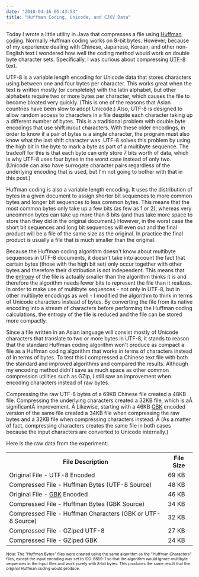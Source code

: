 ```yaml
---
date: "2010-04-16 05:43:53"
title: "Huffman Coding, Unicode, and CJKV Data"
---
```

Today I wrote a little utility in Java that compresses a file using <a href="http://en.wikipedia.org/wiki/Huffman_coding">Huffman coding</a>.  Normally Huffman coding works on 8-bit bytes.  However, because of my experience dealing with Chinese, Japanese, Korean, and other non-English text I wondered how well the coding method would work on double byte character sets.  Specifically, I was curious about compressing <a href="http://en.wikipedia.org/wiki/UTF-8">UTF-8</a> text.
<!--more-->
UTF-8 is a variable length encoding for Unicode data that stores characters using between one and four bytes per character.  This works great when the text is written mostly (or completely) with the latin alphabet, but other alphabets require two or more bytes per character, which causes the file to become bloated very quickly.  (This is one of the reasons that Asian countries have been slow to adopt Unicode.)  Also, UTF-8 is designed to allow random access to characters in a file despite each character taking up a different number of bytes.  This is a traditional problem with double byte encodings that use shift in/out characters.  With these older encodings, in order to know if a pair of bytes is a single character, the program must also know what the last shift character was.  UTF-8 solves this problem by using the high bit in the byte to mark a byte as part of a multibyte sequence.  The tradeoff for this is that each byte can only store 7 bits worth of data, which is why UTF-8 uses four bytes in the worst case instead of only two.  (Unicode can also have surrogate character pairs regardless of the underlying encoding that is used, but I'm not going to bother with that in this post.)

Huffman coding is also a variable length encoding.  It uses the distribution of bytes in a given document to assign shorter bit sequences to more common bytes and longer bit sequences to less common bytes.  This means that the most common bytes only take up a few bits (as few as 1 or 2), whereas very uncommon bytes can take up more than 8 bits (and thus take more space to store than they did in the original document.)  However, in the worst case the short bit sequences and long bit sequences will even out and the final product will be a file of the same size as the original.  In practice the final product is usually a file that is much smaller than the original.

Because the Huffman coding algorithm doesn't know about multibyte sequences in UTF-8 documents, it doesn't take into account the fact that certain bytes (those with the high bit set) only occur together with other bytes and therefore their distribution is not independent.  This means that the <a href="http://en.wikipedia.org/wiki/Entropy_(information_theory)">entropy</a> of the file is actually smaller than the algorithm thinks it is and therefore the algorithm needs fewer bits to represent the file than it realizes.  In order to make use of multibyte sequences - not only in UTF-8, but in other multibyte encodings as well - I modified the algorithm to think in terms of Unicode characters instead of bytes.  By converting the file from its native encoding into a stream of characters before performing the Huffman coding calculations, the entropy of the file is reduced and the file can be stored more compactly.

Since a file written in an Asian language will consist mostly of Unicode characters that translate to two or more bytes in UTF-8, it stands to reason that the standard Huffman coding algorithm won't produce as compact a file as a Huffman coding algorithm that works in terms of characters instead of in terms of bytes.  To test this I compressed a Chinese text file with both the standard and improved algorithms and compared the results.  Although my encoding method didn't save as much space as other common compression utilities such as GZip, I still saw an improvement when encoding characters instead of raw bytes.

Compressing the raw UTF-8 bytes of a 69KB Chinese file created a 48KB file.  Compressing the underlying characters created a 32KB file, which is aÂ significantÂ improvement. Â Likewise, starting with a 46KB <a href="http://en.wikipedia.org/wiki/GBK">GBK</a> encoded version of the same file created a 34KB file when compressing the raw bytes and a 32KB file when compressing characters instead. Â (As a matter of fact, compressing characters creates the same file in both cases because the input characters are converted to Unicode internally.)

Here is the raw data from the experiment:
<table>
<tbody>
<tr>
<th>File Description</th>
<th>File Size</th>
</tr>
<tr>
<td>Original File - UTF-8 Encoded</td>
<td>69 KB</td>
</tr>
<tr>
<td>Compressed File - Huffman Bytes (UTF-8 Source)</td>
<td>48 KB</td>
</tr>
<tr>
<td>Original File - <a href="http://en.wikipedia.org/wiki/GBK#Encoding">GBK</a> Encoded</td>
<td>46 KB</td>
</tr>
<tr>
<td>Compressed File - Huffman Bytes (GBK Source)</td>
<td>34 KB</td>
</tr>
<tr>
<td>Compressed File - Huffman Characters (GBK or UTF-8 Source)</td>
<td>32 KB</td>
</tr>
<tr>
<td>Compressed File - GZiped UTF-8</td>
<td>27 KB</td>
</tr>
<tr>
<td>Compressed File - GZiped GBK</td>
<td>24 KB</td>
</tr>
</tbody>
</table>

<span style="font-size: 75%">Note: The "Huffman Bytes" files were created using the same algorithm as the "Huffman Characters" files, except the input encoding was set to ISO-8859-1 so that the algorithm would ignore multibyte sequences in the input files and work purely with 8-bit bytes.  This produces the same result that the original Huffman coding would produce.</span>
